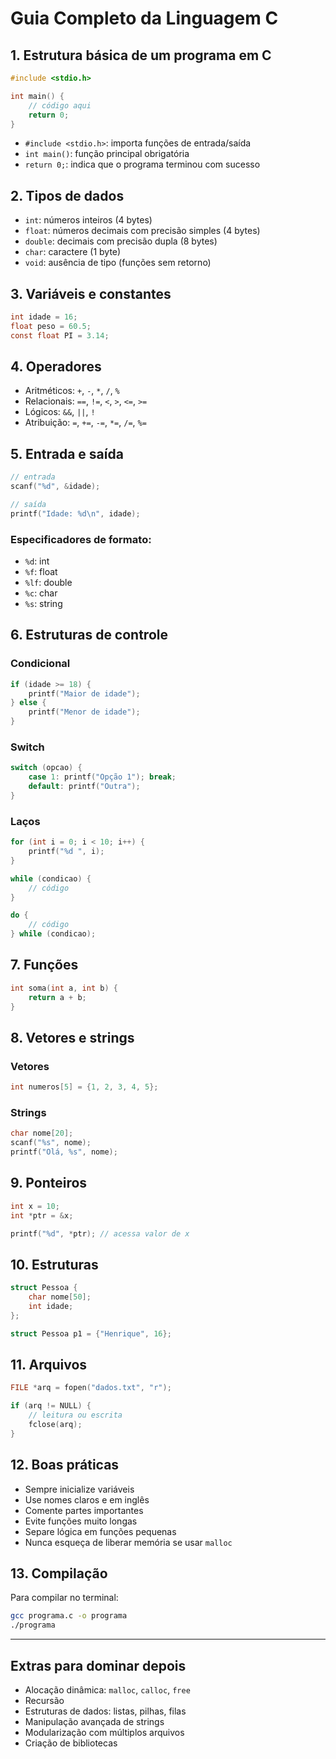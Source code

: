 # Guia Completo da Linguagem C

## 1. Estrutura básica de um programa em C
```c
#include <stdio.h>

int main() {
    // código aqui
    return 0;
}
```

- `#include <stdio.h>`: importa funções de entrada/saída
- `int main()`: função principal obrigatória
- `return 0;`: indica que o programa terminou com sucesso

## 2. Tipos de dados
- `int`: números inteiros (4 bytes)
- `float`: números decimais com precisão simples (4 bytes)
- `double`: decimais com precisão dupla (8 bytes)
- `char`: caractere (1 byte)
- `void`: ausência de tipo (funções sem retorno)

## 3. Variáveis e constantes
```c
int idade = 16;
float peso = 60.5;
const float PI = 3.14;
```

## 4. Operadores
- Aritméticos: `+`, `-`, `*`, `/`, `%`
- Relacionais: `==`, `!=`, `<`, `>`, `<=`, `>=`
- Lógicos: `&&`, `||`, `!`
- Atribuição: `=`, `+=`, `-=`, `*=`, `/=`, `%=`

## 5. Entrada e saída
```c
// entrada
scanf("%d", &idade);

// saída
printf("Idade: %d\n", idade);
```

### Especificadores de formato:
- `%d`: int
- `%f`: float
- `%lf`: double
- `%c`: char
- `%s`: string

## 6. Estruturas de controle

### Condicional
```c
if (idade >= 18) {
    printf("Maior de idade");
} else {
    printf("Menor de idade");
}
```

### Switch
```c
switch (opcao) {
    case 1: printf("Opção 1"); break;
    default: printf("Outra");
}
```

### Laços
```c
for (int i = 0; i < 10; i++) {
    printf("%d ", i);
}

while (condicao) {
    // código
}

do {
    // código
} while (condicao);
```

## 7. Funções
```c
int soma(int a, int b) {
    return a + b;
}
```

## 8. Vetores e strings

### Vetores
```c
int numeros[5] = {1, 2, 3, 4, 5};
```

### Strings
```c
char nome[20];
scanf("%s", nome);
printf("Olá, %s", nome);
```

## 9. Ponteiros
```c
int x = 10;
int *ptr = &x;

printf("%d", *ptr); // acessa valor de x
```

## 10. Estruturas
```c
struct Pessoa {
    char nome[50];
    int idade;
};

struct Pessoa p1 = {"Henrique", 16};
```

## 11. Arquivos
```c
FILE *arq = fopen("dados.txt", "r");

if (arq != NULL) {
    // leitura ou escrita
    fclose(arq);
}
```

## 12. Boas práticas
- Sempre inicialize variáveis
- Use nomes claros e em inglês
- Comente partes importantes
- Evite funções muito longas
- Separe lógica em funções pequenas
- Nunca esqueça de liberar memória se usar `malloc`

## 13. Compilação
Para compilar no terminal:
```bash
gcc programa.c -o programa
./programa
```

---

## Extras para dominar depois
- Alocação dinâmica: `malloc`, `calloc`, `free`
- Recursão
- Estruturas de dados: listas, pilhas, filas
- Manipulação avançada de strings
- Modularização com múltiplos arquivos
- Criação de bibliotecas
